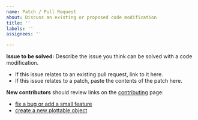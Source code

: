 ```yaml
---
name: Patch / Pull Request
about: Discuss an existing or proposed code modification
title: ''
labels: ''
assignees: ''

---
```


**Issue to be solved:**
Describe the issue you think can be solved with a code modification.
* If this issue relates to an existing pull request, link to it here.
* If this issue relates to a patch, paste the contents of the patch here.

**New contributors** should review links on the [contributing](https://github.com/swharden/ScottPlot/blob/master/CONTRIBUTING.md) page:
* [fix a bug or add a small feature](https://github.com/swharden/ScottPlot/blob/master/CONTRIBUTING.md#fix-a-bug-or-add-a-small-feature)
* [create a new plottable object](https://github.com/swharden/ScottPlot/blob/master/CONTRIBUTING.md#create-a-new-plottable-object)
